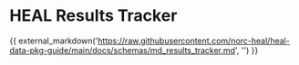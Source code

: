 # HEAL Results Tracker

{{ external_markdown('https://raw.githubusercontent.com/norc-heal/heal-data-pkg-guide/main/docs/schemas/md_results_tracker.md', '') }}
